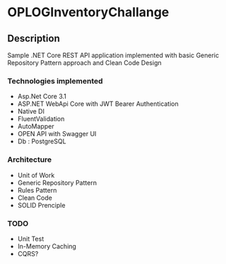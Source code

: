 # OPLOGInventoryChallange


## Description

Sample .NET Core REST API application implemented with basic Generic Repository Pattern approach and Clean Code Design


### Technologies implemented

* Asp.Net Core 3.1
* ASP.NET WebApi Core with JWT Bearer Authentication
* Native DI
* FluentValidation
* AutoMapper 
* OPEN API with Swagger UI
* Db : PostgreSQL

### Architecture

* Unit of Work
* Generic Repository Pattern
* Rules Pattern
* Clean Code
* SOLID Prenciple

### TODO

* Unit Test
* In-Memory Caching
* CQRS?

